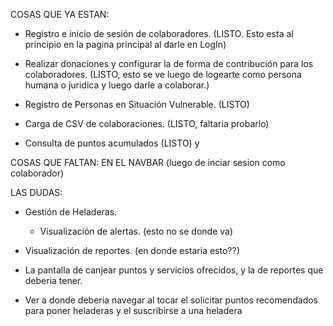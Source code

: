


COSAS QUE YA ESTAN:
- Registro e inicio de sesión de colaboradores. (LISTO. Esto esta al principio en la pagina principal al darle en LogIn)

- Realizar donaciones y configurar la de forma de contribución para los colaboradores. (LISTO, esto se ve luego de logearte como persona humana o juridica y luego darle a colaborar.)


- Registro de Personas en Situación Vulnerable. (LISTO)

- Carga de CSV de colaboraciones. (LISTO, faltaria probarlo)

- Consulta de puntos acumulados (LISTO) y

COSAS QUE FALTAN:
EN EL NAVBAR (luego de inciar sesion como colaborador)
     






LAS DUDAS:

- Gestión de Heladeras. 
  - Visualización de alertas. (esto no se donde va)


- Visualización de reportes. (en donde estaria esto??)

- La pantalla de canjear puntos y servicios ofrecidos, y la de reportes que deberia tener.


- Ver a donde deberia navegar al tocar el solicitar puntos recomendados para poner heladeras y el suscribirse a una heladera
